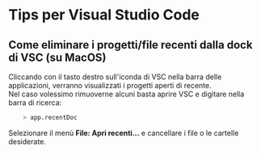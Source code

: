 # Tips per Visual Studio Code

## Come eliminare i progetti/file recenti dalla dock di VSC (su MacOS)
Cliccando con il tasto destro sull'iconda di VSC nella barra delle applicazioni, verranno visualizzati i progetti
aperti di recente.  
Nel caso volessimo rimuoverne alcuni basta aprire VSC e digitare nella barra di ricerca:

```sh
    > app.recentDoc
```
Selezionare il menù **File: Apri recenti...** e cancellare i file o le cartelle desiderate.